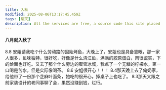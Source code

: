 ```yaml
---
title: 入秋
modified: 2025-08-06T13:17:45.459Z
tags: [聊天]
description: All the services are free, a source code this site placed on github repository and intergration with netlify service, another service that you can use is github page for hosting your own static site.
---
```


#### 八月就入秋了
8.8 安姐请我吃个什么劳动路的固始烤鱼，大晚上了，安姐也是具备慧眼，那一家人很多，鱼味独特，很好吃，好像是什么清江鱼，满满的胶原蛋白，肉很瓷实，下的烩面也好吃。又去了那个什么旁边的蜜雪冰城，我点了一个无糖的柠檬水，第一口喝是苦水，但是实际像喝茶。
8.6 安姐很开心！！！
8.4那天晚上去了俺奶家，给他带了一份那个芝麻叶面条，她吃的很开心，掉桌子上也吃了。
8.3那天又跟之前家装设计的老同事聊了会，果然没赚到钱，烂行。
